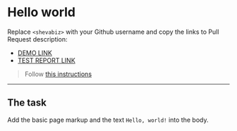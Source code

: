 # Hello world
Replace `<shevabiz>` with your Github username and copy the links to Pull Request description:
- [DEMO LINK](https://shevabiz.github.io/layout_hello-world/)
- [TEST REPORT LINK](https://shevabiz.github.io/layout_hello-world/report/html_report/)

> Follow [this instructions](https://mate-academy.github.io/layout_task-guideline/#how-to-solve-the-layout-tasks-on-github)
___

## The task 
Add the basic page markup and the text `Hello, world!` into the body.

